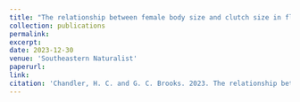 ```yaml
---
title: "The relationship between female body size and clutch size in flatwoods salamanders"
collection: publications
permalink: 
excerpt:
date: 2023-12-30
venue: 'Southeastern Naturalist'
paperurl:
link: 
citation: 'Chandler, H. C. and G. C. Brooks. 2023. The relationship between female body size and clutch size in flatwoods salamanders. <i>Southeastern Naturalist</i> 22:588-594'
---
```

